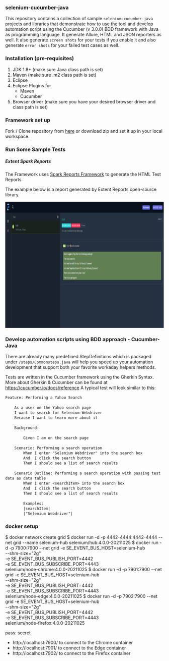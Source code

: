 ### selenium-cucumber-java

This repository contains a collection of sample `selenium-cucumber-java` projects and libraries that demonstrate how to
use the tool and develop automation script using the Cucumber (v 3.0.0) BDD framework with Java as programming language.
It generate Allure, HTML and JSON reporters as well. It also generate `screen shots` for your tests if you enable it and
also generate `error shots` for your failed test cases as well.

### Installation (pre-requisites)

1. JDK 1.8+ (make sure Java class path is set)
2. Maven (make sure .m2 class path is set)
3. Eclipse
4. Eclipse Plugins for
    - Maven
    - Cucumber
5. Browser driver (make sure you have your desired browser driver and class path is set)

### Framework set up

Fork / Clone repository from [here]( https://github.com/amiya-pattnaik/selenium-cucumber-java) or download zip and set
it up in your local workspace.

### Run Some Sample Tests



##### Extent Spark Reports

The Framework uses [Spark Reports Framework](http://www.extentreports.com/docs/versions/4/java/spark-reporter.html) to
generate the HTML Test Reports

The example below is a report generated by Extent Reports open-source library.

<img src="https://github.com/amiya-pattnaik/selenium-cucumber-java/blob/master/src/main/resources/demo/demo.png" height="400px" width="600"/>

### Develop automation scripts using BDD approach - Cucumber-Java

There are already many predefined StepDefinitions which is packaged under `/steps/Commonsteps.java` will help you speed
up your automation development that support both your favorite workaday helpers methods.

Tests are written in the Cucumber framework using the Gherkin Syntax. More about Gherkin & Cucumber can be found
at https://cucumber.io/docs/reference A typical test will look similar to this:

```
Feature: Performing a Yahoo Search

    As a user on the Yahoo search page
    I want to search for Selenium-Webdriver
    Because I want to learn more about it

    Background:

        Given I am on the search page

    Scenario: Performing a search operation
        When I enter "Selenium Webdriver" into the search box
        And  I click the search button
        Then I should see a list of search results

    Scenario Outline: Performing a search operation with passing test data as data table
        When I enter <searchItem> into the search box
        And  I click the search button
        Then I should see a list of search results

        Examples:
        |searchItem|
        |"Selenium Webdriver"|
```


### docker setup
$ docker network create grid
$ docker run -d -p 4442-4444:4442-4444 --net grid --name selenium-hub selenium/hub:4.0.0-20211025
$ docker run -d -p 7900:7900 --net grid -e SE_EVENT_BUS_HOST=selenium-hub \
--shm-size="2g" \
-e SE_EVENT_BUS_PUBLISH_PORT=4442 \
-e SE_EVENT_BUS_SUBSCRIBE_PORT=4443 \
selenium/node-chrome:4.0.0-20211025
$ docker run -d -p 7901:7900 --net grid -e SE_EVENT_BUS_HOST=selenium-hub \
--shm-size="2g" \
-e SE_EVENT_BUS_PUBLISH_PORT=4442 \
-e SE_EVENT_BUS_SUBSCRIBE_PORT=4443 \
selenium/node-edge:4.0.0-20211025
$ docker run -d -p 7902:7900 --net grid -e SE_EVENT_BUS_HOST=selenium-hub \
--shm-size="2g" \
-e SE_EVENT_BUS_PUBLISH_PORT=4442 \
-e SE_EVENT_BUS_SUBSCRIBE_PORT=4443 \
selenium/node-firefox:4.0.0-20211025

pass: secret

* http://localhost:7900/ to connect to the Chrome container
* http://localhost:7901/ to connect to the Edge container
* http://localhost:7902/ to connect to the Firefox container
